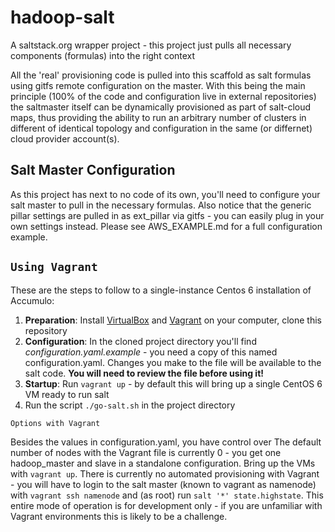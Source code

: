 hadoop-salt
=

A saltstack.org wrapper project - this project just pulls all necessary components (formulas) into the right context

All the 'real' provisioning code is pulled into this scaffold as salt formulas using gitfs remote configuration on the master.
With this being the main principle (100% of the code and configuration live in external repositories) the saltmaster
itself can be dynamically provisioned as part of salt-cloud maps, thus providing the ability to run an arbitrary number
of clusters in different of identical topology and configuration in the same (or differnet) cloud provider account(s).

Salt Master Configuration
-

As this project has next to no code of its own, you'll need to configure your salt master to pull in the necessary formulas. Also notice that the generic pillar settings are pulled in as ext_pillar via gitfs - you can easily plug in your own settings instead.
Please see AWS_EXAMPLE.md for a full configuration example.

``Using Vagrant``
-

These are the steps to follow to a single-instance Centos 6 installation of Accumulo:

1. __Preparation__: Install [VirtualBox](https://www.virtualbox.org/wiki/Downloads) and [Vagrant](http://www.vagrantup.com/downloads.html) on your computer, clone this repository
2. __Configuration__: In the cloned project directory you'll find _configuration.yaml.example_ - you need a copy of this named configuration.yaml. Changes you make to the file will be available to the salt code. __You will need to review the file before using it!__
3. __Startup__: Run `vagrant up` - by default this will bring up a single CentOS 6 VM ready to run salt
4. Run the script `./go-salt.sh` in the project directory

`Options with Vagrant`

Besides the values in configuration.yaml, you have control over
The default number of nodes with the Vagrant file is currently 0 - you get one hadoop_master and slave in a standalone configuration.
Bring up the VMs with  `vagrant up`. There is currently no automated provisioning with Vagrant - you will have to login to the salt master (known to vagrant as namenode) with `vagrant ssh namenode` and (as root) run `salt '*' state.highstate`.
This entire mode of operation is for development only - if you are unfamiliar with Vagrant environments this is likely to be a challenge.

